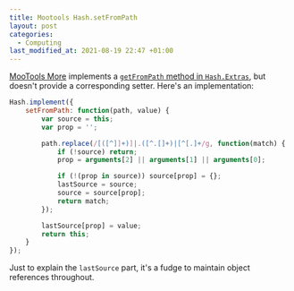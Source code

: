 ```yaml
---
title: Mootools Hash.setFromPath
layout: post
categories:
  - Computing
last_modified_at: 2021-08-19 22:47 +01:00
---
```

[MooTools More](https://mootools.net/more) implements a [`getFromPath` method in `Hash.Extras`](https://mootools.net/more/docs/1.2.5.1/Native/Hash.Extras#Hash:getFromPath), but doesn't provide a corresponding setter. Here's an implementation:

```js
Hash.implement({
    setFromPath: function(path, value) {
        var source = this;
        var prop = '';

        path.replace(/[([^]]+)]|.([^.[]+)|[^[.]+/g, function(match) {
            if (!source) return;
            prop = arguments[2] || arguments[1] || arguments[0];

            if (!(prop in source)) source[prop] = {};
            lastSource = source;
            source = source[prop];
            return match;
        });

        lastSource[prop] = value;
        return this;
    }
});
```

Just to explain the `lastSource` part, it's a fudge to maintain object references throughout.
